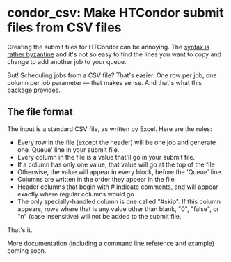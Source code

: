 # condor_csv: Make HTCondor submit files from CSV files

Creating the submit files for HTCondor can be annoying. The [syntax is rather byzantine](http://research.cs.wisc.edu/htcondor/manual/current/condor_submit.html) and it's not so easy to find the lines you want to copy and change to add another job to your queue.

But! Scheduling jobs from a CSV file? That's easier. One row per job, one column per job parameter — that makes sense. And that's what this package provides.

## The file format

The input is a standard CSV file, as written by Excel. Here are the rules:

* Every row in the file (except the header) will be one job and generate one 'Queue' line in your submit file.
* Every column in the file is a value that'll go in your submit file.
* If a column has only one value, that value will go at the top of the file
* Otherwise, the value will appear in every block, before the 'Queue' line.
* Columns are written in the order they appear in the file
* Header columns that begin with # indicate comments, and will appear exactly where regular columns would go
* The only specially-handled column is one called "#skip". If this column appears, rows where that is any value other than blank, "0", "false", or "n" (case insensitive) will not be added to the submit file.

That's it.

More documentation (including a command line reference and example) coming soon.
